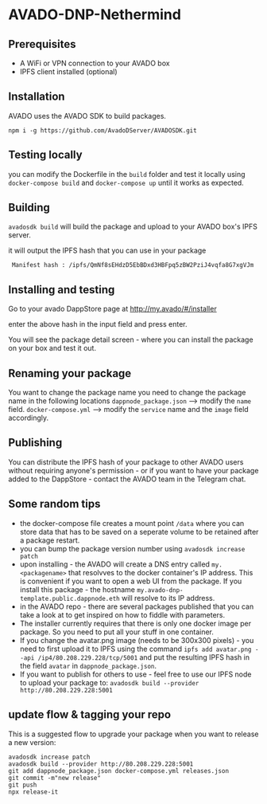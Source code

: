 # AVADO-DNP-Nethermind

## Prerequisites
 
 - A WiFi or VPN connection to your AVADO box 
 - IPFS client installed (optional)

## Installation

AVADO uses the AVADO SDK to build packages.

`npm i -g https://github.com/AvadoDServer/AVADOSDK.git`

## Testing locally

you can modify the Dockerfile in the `build` folder and test it locally using `docker-compose build` and `docker-compose up` until it works as expected.

## Building

`avadosdk build` will build the package and upload to your AVADO box's IPFS server.

it will output the IPFS hash that you can use in your package

` Manifest hash : /ipfs/QmNf8sEHdzD5EbBDxd3HBFpq5zBW2PziJ4vqfa8G7xgVJm`

## Installing and testing 

Go to your avado DappStore page at http://my.avado/#/installer

enter the above hash in the input field and press enter.

You will see the package detail screen - where you can install the package on your box and test it out.

## Renaming your package

You want to change the package name you need to change the package name in the following locations
`dappnode_package.json` --> modify the `name` field.
`docker-compose.yml` --> modify the `service` name and the `image` field accordingly.

## Publishing

You can distribute the IPFS hash of your package to other AVADO users without requiring anyone's permission - or if you want to have your package added to the DappStore - contact the AVADO team in the Telegram chat.

## Some random tips

- the docker-compose file creates a mount point `/data` where you can store data that has to be saved on a seperate volume to be retained after a package restart.
- you can bump the package version number using `avadosdk increase patch`
- upon installing - the AVADO will create a DNS entry called `my.<packagename>` that resolvves to the docker container's IP address. This is convenient if you want to open a web UI from the package. If you install this package - the hostname `my.avado-dnp-template.public.dappnode.eth` will resolve to its IP address.
- in the AVADO repo - there are several packages published that you can take a look at to get inspired on how to fiddle with parameters.
- The installer currently requires that there is only one docker image per package. So you need to put all your stuff in one container.
- If you change the avatar.png image (needs to be 300x300 pixels) - you need to first upload it to IPFS using the command `ipfs add avatar.png --api /ip4/80.208.229.228/tcp/5001` and put the resulting IPFS hash in the field `avatar` in `dappnode_package.json`.
- If you want to publish for others to use - feel free to use our IPFS node to upload your package to: `avadosdk build --provider http://80.208.229.228:5001`


## update flow & tagging your repo

This is a suggested flow to upgrade your package when you want to release a new version:

```
avadosdk increase patch
avadosdk build --provider http://80.208.229.228:5001
git add dappnode_package.json docker-compose.yml releases.json
git commit -m"new release"
git push
npx release-it
```












